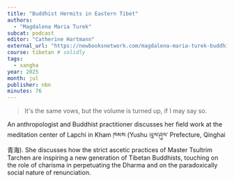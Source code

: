 ```yaml
---
title: "Buddhist Hermits in Eastern Tibet"
authors:
  - "Magdalena Maria Turek"
subcat: podcast
editor: "Catherine Hartmann"
external_url: "https://newbooksnetwork.com/magdalena-maria-turek-buddhist-hermits-in-eastern-tibet-saint-making-and-ascetic-performance-routledge-2025"
course: tibetan # solidly
tags:
  - sangha
year: 2025
month: jul
publisher: nbn
minutes: 76
---
```


> It's the same vows, but the volume is turned up, if I may say so.

An anthropologist and Buddhist practitioner discusses her field work at the meditation center of Lapchi in Kham ཁམས (Yushu ཡུལ་ཤུལ་ Prefecture, Qinghai 青海).
She discusses how the strict ascetic practices of Master Tsultrim Tarchen are inspiring a new generation of Tibetan Buddhists,
touching on the role of charisma in perpetuating the Dharma
and on the paradoxically social nature of renunciation.
